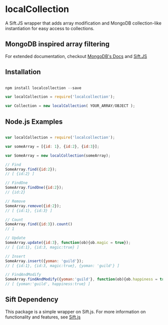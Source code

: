 # localCollection
A Sift.JS wrapper that adds array modification and MongoDB collection-like instantiation for easy access to collections.

## MongoDB inspired array filtering
For extended documentation, checkout [MongoDB's Docs](http://docs.mongodb.org/manual/reference/operator/query/) and [Sift.JS](https://github.com/crcn/sift.js)

## Installation

```javascript

npm install localcollection --save

var localCollection = require('localcollection');

var Collection = new localCollection( YOUR_ARRAY/OBJECT );

```

## Node.js Examples

```javascript

var localCollection = require('localcollection');

var someArray = [{id: 1}, {id:2}, {id:3}];

var SomeArray = new localCollection(someArray);

// Find
SomeArray.find({id:2});
// [ {id:2} ]

// FindOne
SomeArray.findOne({id:2});
// {id:2}

// Remove
SomeArray.remove({id:2});
// [ {id:1}, {id:3} ]

// Count
SomeArray.find({id:3}).count()
// 1

// Update
SomeArray.update({id:3}, function(ob){ob.magic = true});
// [ {id:1}, {id:3, magic:true} ]

// Insert
SomeArray.insert({yoman: 'guild'});
// [ {id:1}, {id:3, magic:true}, {yoman: 'guild'} ]

// FindAndModify
SomeArray.findAndModify({yoman:'guild'}, function(ob){ob.happiness = true});
// [ {yoman:'guild', happiness:true} ]

```

## Sift Dependency

This package is a simple wrapper on Sift.js. For more information on functionality and features, see [Sift.js](https://github.com/crcn/sift.js)